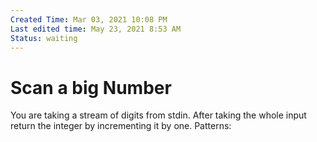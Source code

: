 ```yaml
---
Created Time: Mar 03, 2021 10:08 PM
Last edited time: May 23, 2021 8:53 AM
Status: waiting
---
```


# Scan a big Number

You are taking a stream of digits from stdin. After taking the whole input return the integer by incrementing it by one.
Patterns: 